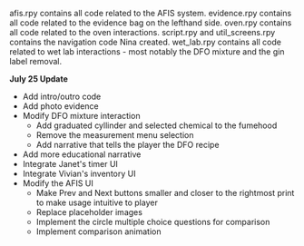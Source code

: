 afis.rpy contains all code related to the AFIS system. evidence.rpy contains all code related to the evidence bag on the lefthand side.
oven.rpy contains all code related to the oven interactions. script.rpy and util_screens.rpy contains the navigation code Nina created.
wet_lab.rpy contains all code related to wet lab interactions - most notably the DFO mixture and the gin label removal.

**July 25 Update**
  - Add intro/outro code
  - Add photo evidence
  - Modify DFO mixture interaction
    - Add graduated cyllinder and selected chemical to the fumehood
    - Remove the measurement menu selection
    - Add narrative that tells the player the DFO recipe
  - Add more educational narrative
  - Integrate Janet's timer UI
  - Integrate Vivian's inventory UI
  - Modify the AFIS UI
    - Make Prev and Next buttons smaller and closer to the rightmost print to make usage intuitive to player
    - Replace placeholder images
    - Implement the circle multiple choice questions for comparison
    - Implement comparison animation
